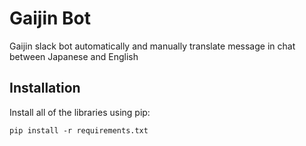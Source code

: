 # Gaijin Bot 

Gaijin slack bot automatically and manually translate message in chat between Japanese and English  

## Installation
Install all of the libraries using pip:

```shell
pip install -r requirements.txt
```
